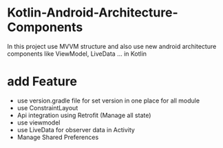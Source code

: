 # Kotlin-Android-Architecture-Components
In this project use MVVM structure and also use new android architecture components like ViewModel, LiveData ... in Kotlin

# add Feature 
  - use version.gradle file for set version in one place for all module
  - use ConstraintLayout
  - Api integration using Retrofit (Manage all state)
  - use viewmodel
  - use LiveData for observer data in Activity
  - Manage Shared Preferences
